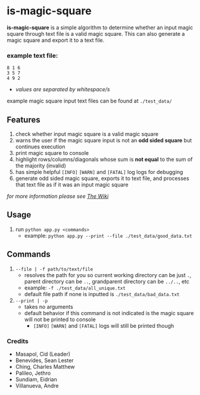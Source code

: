 # is-magic-square
**is-magic-square** is a simple algorithm to determine whether an input magic square through text file is a valid magic square. This can also generate a magic square and export it to a text file.

### example text file:
```
8 1 6
3 5 7
4 9 2
```
- *values are separated by whitespace/s*

example magic square input text files can be found at `./test_data/`
## Features
1. check whether input magic square is a valid magic square
2. warns the user if the magic square input is not an **odd sided square** but continues execution
3. print magic square to console
4. highlight rows/columns/diagonals whose sum is **not equal** to the sum of the majority (invalid)
5. has simple helpful `[INFO]` `[WARN]` and `[FATAL]` log logs for debugging
6. generate odd sided magic square, exports it to text file, and processes that text file as if it was an input magic square

*for more information please see [The Wiki](https://github.com/am-cid/is-magic-square/wiki)*

## Usage
1. run `python app.py <commands>`
    - example: `python app.py --print --file ./test_data/good_data.txt`
## Commands
1. `--file | -f path/to/text/file`
    - resolves the path for you so current working directory can be just `.`, parent directory can be `..`, grandparent directory can be `../..`, etc
    - example: `-f ./test_data/all_unique.txt`
    - default file path if none is inputted is `./test_data/bad_data.txt`
2. `--print | -p`
    - takes no arguments
    - default behavior if this command is not indicated is the magic square will not be printed to console
        - `[INFO]` `[WARN]` and `[FATAL]` logs will still be printed though

### Credits
- Masapol, Cid (Leader)
- Benevides, Sean Lester
- Ching, Charles Matthew
- Palileo, Jethro
- Sundiam, Eidrian
- Villanueva, Andre
